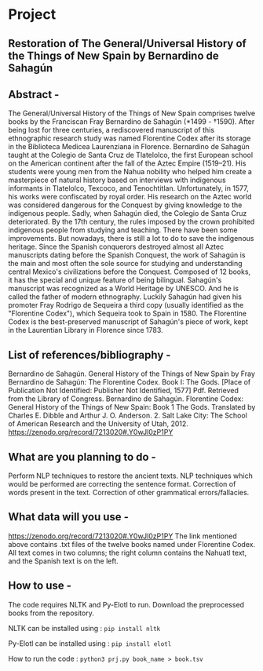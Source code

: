 # Project

## Restoration of The General/Universal History of the Things of New Spain by Bernardino de Sahagún

## Abstract -
The General/Universal History of the Things of New Spain comprises twelve books by the
Franciscan Fray Bernardino de Sahagún (*1499 - †1590). After being lost for three
centuries, a rediscovered manuscript of this ethnographic research study was named
Florentine Codex after its storage in the Biblioteca Medicea Laurenziana in Florence.
Bernardino de Sahagún taught at the Colegio de Santa Cruz de Tlatelolco, the first
European school on the American continent after the fall of the Aztec Empire (1519–21).
His students were young men from the Nahua nobility who helped him create a
masterpiece of natural history based on interviews with indigenous informants in
Tlatelolco, Texcoco, and Tenochtitlan. Unfortunately, in 1577, his works were confiscated
by royal order. His research on the Aztec world was considered dangerous for the
Conquest by giving knowledge to the indigenous people. Sadly, when Sahagún died, the
Colegio de Santa Cruz deteriorated. By the 17th century, the rules imposed by the crown
prohibited indigenous people from studying and teaching. There have been some
improvements. But nowadays, there is still a lot to do to save the indigenous heritage.
Since the Spanish conquerors destroyed almost all Aztec manuscripts dating before the
Spanish Conquest, the work of Sahagún is the main and most often the sole source for
studying and understanding central Mexico's civilizations before the Conquest.
Composed of 12 books, it has the special and unique feature of being bilingual.
Sahagún's manuscript was recognized as a World Heritage by UNESCO. And he is called
the father of modern ethnography. Luckily Sahagún had given his promoter Fray Rodrigo
de Sequeira a third copy (usually identified as the "Florentine Codex"), which Sequeira
took to Spain in 1580. The Florentine Codex is the best-preserved manuscript of
Sahagún's piece of work, kept in the Laurentian Library in Florence since 1783.

## List of references/bibliography -
Bernardino de Sahagún. General History of the Things of New Spain by Fray Bernardino
de Sahagún: The Florentine Codex. Book I: The Gods. [Place of Publication Not
Identified: Publisher Not Identified, 1577] Pdf. Retrieved from the Library of Congress.
Bernardino de Sahagún. Florentine Codex: General History of the Things of New Spain:
Book 1 The Gods. Translated by Charles E. Dibble and Arthur J. O. Anderson. 2. Salt Lake
City: The School of American Research and the University of Utah, 2012.
https://zenodo.org/record/7213020#.Y0wJl0zP1PY

## What are you planning to do -
Perform NLP techniques to restore the ancient texts.
NLP techniques which would be performed are correcting the sentence format.
Correction of words present in the text.
Correction of other grammatical errors/fallacies.

## What data will you use -
https://zenodo.org/record/7213020#.Y0wJl0zP1PY
The link mentioned above contains .txt files of the twelve books named under Florentine
Codex. All text comes in two columns; the right column contains the Nahuatl text, and
the Spanish text is on the left.

## How to use - 
The code requires NLTK and Py-Elotl to run.
Download the preprocessed books from the repository.

NLTK can be installed using :
``` pip install nltk ```

Py-Elotl can be installed using :
``` pip install elotl ```

How to run the code :
``` python3 prj.py book_name > book.tsv ```
